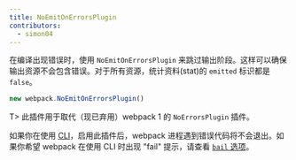 ```yaml
---
title: NoEmitOnErrorsPlugin
contributors:
  - simon04
---
```


在编译出现错误时，使用 `NoEmitOnErrorsPlugin` 来跳过输出阶段。这样可以确保输出资源不会包含错误。对于所有资源，统计资料(stat)的 `emitted` 标识都是 `false`。

``` js
new webpack.NoEmitOnErrorsPlugin()
```

T> 此插件用于取代（现已弃用）webpack 1 的 `NoErrorsPlugin` 插件。

如果你在使用 [CLI](/api/cli/)，启用此插件后，webpack 进程遇到错误代码将不会退出。如果你希望 webpack 在使用 CLI 时出现 "fail" 提示，请查看 [`bail` 选项](/api/cli/#advanced-options)。
